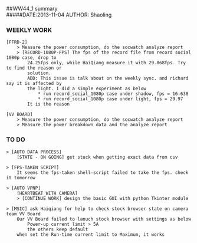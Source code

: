 ##WW44_1 summary	
#####DATE:2013-11-04		AUTHOR: Shaoling

### WEEKLY WORK
	[FFRD-2]
		> Measure the power consumption, do the socwatch analyze report
		> [RECORD-1080P-FPS] The fps of the record file from record social 1080p case, drop to
			24.25fps only, while HaiQiang measure it with 29.868fps. Try to find the reason or
			solution.
			ADD: This issue is talk about on the weekly sync. and richard say it is affected by 
			the light. I did a simple experiment as below
				* run record_social_1080p case under shadow, fps = 16.638
				* run record_social_1080p case under light, fps = 29.97
			It is the reason

	[VV BOARD]
		> Measure the power consumption, do the socwatch analyze report
		> Measure the power breakdown data and the analyze report

### TO DO

	> [AUTO DATA PROCESS]
		[STATE - ON GOING] get stuck when getting exact data from csv

	> [FPS-TAKEN SCRIPT]
		It seems the fps-taken shell-script failed to take the fps. check it tomorrow

	> [AUTO VPNP]
		[HEARTBEAT WITH CAMERA]
		> [CONTINUE WORK] design the basic GUI with python Tkinter module

	> [MSIC] ask Haiqiang for help to check stock browser state on camera team VV Board 
		Our VV Board failed to lanuch stock browser with settings as below
			Power-up current limit > 5A
			the others keep default
		when set the Run-time current limit to Maximum, it works
